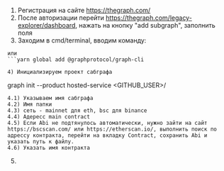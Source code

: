 1) Регистрация на сайте https://thegraph.com/
2) После авторизации перейти https://thegraph.com/legacy-explorer/dashboard, нажать на кнопку "add subgraph", заполнить поля
3) Заходим в cmd/terminal, вводим команду:
```yarn global add @graphprotocol/graph-cli
или
```yarn global add @graphprotocol/graph-cli

4) Инициализируем проект сабграфа
```
graph init --product hosted-service <GITHUB_USER>/<SUBGRAPH NAME>

    4.1) Указываем имя сабграфа
    4.2) Имя папки
    4.3) сеть - mainnet для eth, bsc для binance
    4.4) Адересс main contract
    4.5) Если Abi не подтянулось автоматически, нужно зайти на сайт https://bscscan.com/ или https://etherscan.io/, выполнить поиск по адрессу контракта, перейти на вкладку Contract, сохранить Abi и указать путь к файлу.
    4.6) Указать имя контракта
5)

